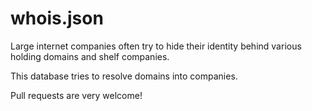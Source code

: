 # whois.json

Large internet companies often try to hide their identity
behind various holding domains and shelf companies.

This database tries to resolve domains into companies.

Pull requests are very welcome!

